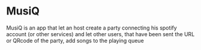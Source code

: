 <h1> MusiQ </h1>

MusiQ is an app that let an host create a party connecting his spotify account (or other services)
and let other users, that have been sent the URL or QRcode of the party, add songs to the playing queue

